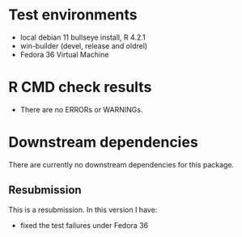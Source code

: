 # Test environments
* local debian 11 bullseye install, R 4.2.1
* win-builder (devel, release and oldrel)
* Fedora 36 Virtual Machine

# R CMD check results
* There are no ERRORs or WARNINGs.

# Downstream dependencies
There are currently no downstream dependencies for this package.

## Resubmission
This is a resubmission. In this version I have:

* fixed the test failures under Fedora 36
